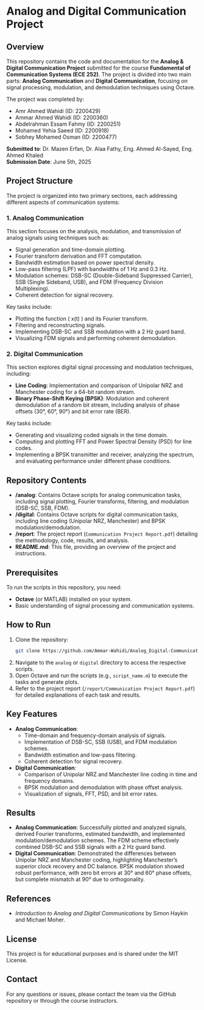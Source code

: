 # Analog and Digital Communication Project

## Overview
This repository contains the code and documentation for the **Analog & Digital Communication Project** submitted for the course **Fundamental of Communication Systems (ECE 252)**. The project is divided into two main parts: **Analog Communication** and **Digital Communication**, focusing on signal processing, modulation, and demodulation techniques using Octave.

The project was completed by:
- Amr Ahmed Wahidi (ID: 2200429)
- Ammar Ahmed Wahidi (ID: 2200360)
- Abdelrahman Essam Fahmy (ID: 2200251)
- Mohamed Yehia Saeed (ID: 2200918)
- Sobhey Mohamed Osman (ID: 2200477)

**Submitted to**: Dr. Mazen Erfan, Dr. Alaa Fathy, Eng. Ahmed Al-Sayed, Eng. Ahmed Khaled  
**Submission Date**: June 5th, 2025

## Project Structure
The project is organized into two primary sections, each addressing different aspects of communication systems:

### 1. Analog Communication
This section focuses on the analysis, modulation, and transmission of analog signals using techniques such as:
- Signal generation and time-domain plotting.
- Fourier transform derivation and FFT computation.
- Bandwidth estimation based on power spectral density.
- Low-pass filtering (LPF) with bandwidths of 1 Hz and 0.3 Hz.
- Modulation schemes: DSB-SC (Double-Sideband Suppressed Carrier), SSB (Single Sideband, USB), and FDM (Frequency Division Multiplexing).
- Coherent detection for signal recovery.

Key tasks include:
- Plotting the function \( x(t) \) and its Fourier transform.
- Filtering and reconstructing signals.
- Implementing DSB-SC and SSB modulation with a 2 Hz guard band.
- Visualizing FDM signals and performing coherent demodulation.

### 2. Digital Communication
This section explores digital signal processing and modulation techniques, including:
- **Line Coding**: Implementation and comparison of Unipolar NRZ and Manchester coding for a 64-bit random stream.
- **Binary Phase-Shift Keying (BPSK)**: Modulation and coherent demodulation of a random bit stream, including analysis of phase offsets (30°, 60°, 90°) and bit error rate (BER).

Key tasks include:
- Generating and visualizing coded signals in the time domain.
- Computing and plotting FFT and Power Spectral Density (PSD) for line codes.
- Implementing a BPSK transmitter and receiver, analyzing the spectrum, and evaluating performance under different phase conditions.

## Repository Contents
- **/analog**: Contains Octave scripts for analog communication tasks, including signal plotting, Fourier transforms, filtering, and modulation (DSB-SC, SSB, FDM).
- **/digital**: Contains Octave scripts for digital communication tasks, including line coding (Unipolar NRZ, Manchester) and BPSK modulation/demodulation.
- **/report**: The project report (`Communication Project Report.pdf`) detailing the methodology, code, results, and analysis.
- **README.md**: This file, providing an overview of the project and instructions.

## Prerequisites
To run the scripts in this repository, you need:
- **Octave** (or MATLAB) installed on your system.
- Basic understanding of signal processing and communication systems.

## How to Run
1. Clone the repository:
   ```bash
   git clone https://github.com/Ammar-Wahidi/Analog_Digital-Communication-Project.git
   ```
2. Navigate to the `analog` or `digital` directory to access the respective scripts.
3. Open Octave and run the scripts (e.g., `script_name.m`) to execute the tasks and generate plots.
4. Refer to the project report (`/report/Communication Project Report.pdf`) for detailed explanations of each task and results.

## Key Features
- **Analog Communication**:
  - Time-domain and frequency-domain analysis of signals.
  - Implementation of DSB-SC, SSB (USB), and FDM modulation schemes.
  - Bandwidth estimation and low-pass filtering.
  - Coherent detection for signal recovery.
- **Digital Communication**:
  - Comparison of Unipolar NRZ and Manchester line coding in time and frequency domains.
  - BPSK modulation and demodulation with phase offset analysis.
  - Visualization of signals, FFT, PSD, and bit error rates.

## Results
- **Analog Communication**: Successfully plotted and analyzed signals, derived Fourier transforms, estimated bandwidth, and implemented modulation/demodulation schemes. The FDM scheme effectively combined DSB-SC and SSB signals with a 2 Hz guard band.
- **Digital Communication**: Demonstrated the differences between Unipolar NRZ and Manchester coding, highlighting Manchester’s superior clock recovery and DC balance. BPSK modulation showed robust performance, with zero bit errors at 30° and 60° phase offsets, but complete mismatch at 90° due to orthogonality.

## References
- *Introduction to Analog and Digital Communications* by Simon Haykin and Michael Moher.

## License
This project is for educational purposes and is shared under the MIT License.

## Contact
For any questions or issues, please contact the team via the GitHub repository or through the course instructors.